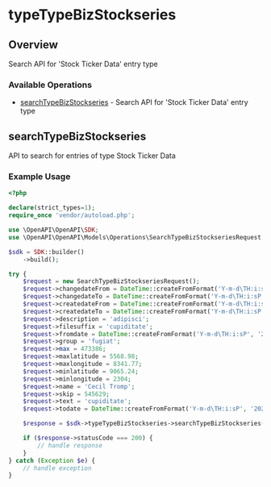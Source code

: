 # typeTypeBizStockseries

## Overview

Search API for 'Stock Ticker Data' entry type

### Available Operations

* [searchTypeBizStockseries](#searchtypebizstockseries) - Search API for 'Stock Ticker Data' entry type

## searchTypeBizStockseries

API to search for entries of type Stock Ticker Data

### Example Usage

```php
<?php

declare(strict_types=1);
require_once 'vendor/autoload.php';

use \OpenAPI\OpenAPI\SDK;
use \OpenAPI\OpenAPI\Models\Operations\SearchTypeBizStockseriesRequest;

$sdk = SDK::builder()
    ->build();

try {
    $request = new SearchTypeBizStockseriesRequest();
    $request->changedateFrom = DateTime::createFromFormat('Y-m-d\TH:i:sP', '2022-08-28T10:28:14.400Z');
    $request->changedateTo = DateTime::createFromFormat('Y-m-d\TH:i:sP', '2022-01-19T20:55:13.479Z');
    $request->createdateFrom = DateTime::createFromFormat('Y-m-d\TH:i:sP', '2022-09-16T05:04:45.088Z');
    $request->createdateTo = DateTime::createFromFormat('Y-m-d\TH:i:sP', '2022-10-03T05:07:19.458Z');
    $request->description = 'adipisci';
    $request->filesuffix = 'cupiditate';
    $request->fromdate = DateTime::createFromFormat('Y-m-d\TH:i:sP', '2022-06-26T15:12:35.709Z');
    $request->group = 'fugiat';
    $request->max = 473386;
    $request->maxlatitude = 5568.98;
    $request->maxlongitude = 8341.77;
    $request->minlatitude = 9065.24;
    $request->minlongitude = 2304;
    $request->name = 'Cecil Tromp';
    $request->skip = 545629;
    $request->text = 'cupiditate';
    $request->todate = DateTime::createFromFormat('Y-m-d\TH:i:sP', '2021-12-08T15:04:06.780Z');

    $response = $sdk->typeTypeBizStockseries->searchTypeBizStockseries($request);

    if ($response->statusCode === 200) {
        // handle response
    }
} catch (Exception $e) {
    // handle exception
}
```
